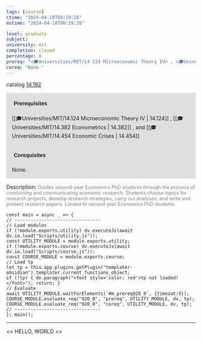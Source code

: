 ```yaml
---
tags: [course]
ctime: "2024-04-18T00:19:28"
mstime: "2024-04-18T00:19:28"

level: graduate
subject: 
university: mit
completion: closed
percentage: 0
prereq: "<🎓Universities/MIT/14.124 Microeconomic Theory IV> , <🎓Universities/MIT/14.382 Econometrics> , and <🎓Universities/MIT/14.454 Economic Crises>"
coreq: "None."
---
```


catalog [14.192](http://student.mit.edu/catalog/m14a.html#14.192)

<span style="display: block; padding: 15px; background-color: rgb(100, 100, 100, 0.2);"><font id="m_prereq920_0" style="display: block; font-family: Arial, sans-serif; font-weight: bold; padding: 5px">Prerequisites</font><br><span id="prereq920_0">[[🎓Universities/MIT/14.124 Microeconomic Theory IV | 14.124]] , [[🎓Universities/MIT/14.382 Econometrics | 14.382]] , and [[🎓Universities/MIT/14.454 Economic Crises | 14.454]]</span></span>
<span style="display: block; padding: 15px; background-color: rgb(100, 100, 100, 0.2);"><font id="m_coreq920_0" style="display: block; font-family: Arial, sans-serif; font-weight: bold; padding: 5px">Corequisites</font><br><span id="coreq920_0">None.</span></span>

<font style="">Description:</font>
<font style="color: grey; font-size: 0.8rem;">Guides second-year Economics PhD students through the process of conducting and communicating economic research. Students choose topics for research projects, develop research strategies, carry out analyses, and write and present research papers. Limited to second year Economics PhD students.</font>

```dataviewjs
const main = async _ => {
// --------------------------------
// Load modules
if (!module.exports.utility) dv.executeJs(await dv.io.load("Scripts/utility.js"));
const UTILITY_MODULE = module.exports.utility;
if (!module.exports.course) dv.executeJs(await dv.io.load("Scripts/course.js"));
const COURSE_MODULE = module.exports.course;
// Load tp
let tp = this.app.plugins.getPlugin("templater-obsidian").templater.current_functions_object;
if (!tp) { dv.paragraph("<font style='color: red'>tp not loaded!</font>"); return; }
// Evaluate
await UTILITY_MODULE.waitForElements(`#m_prereq920_0`, {timeout:5});
COURSE_MODULE.evaluate_req("920_0", "prereq", UTILITY_MODULE, dv, tp);
COURSE_MODULE.evaluate_req("920_0", "coreq", UTILITY_MODULE, dv, tp);
// --------------------------------
}; main();
```

---

<< HELLO, WORLD >>
